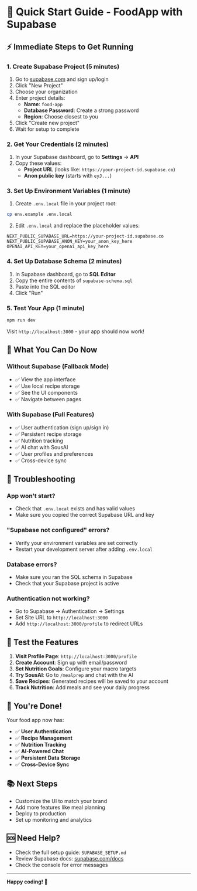 # 🚀 Quick Start Guide - FoodApp with Supabase

## ⚡ **Immediate Steps to Get Running**

### 1. **Create Supabase Project** (5 minutes)
1. Go to [supabase.com](https://supabase.com) and sign up/login
2. Click "New Project"
3. Choose your organization
4. Enter project details:
   - **Name**: `food-app`
   - **Database Password**: Create a strong password
   - **Region**: Choose closest to you
5. Click "Create new project"
6. Wait for setup to complete

### 2. **Get Your Credentials** (2 minutes)
1. In your Supabase dashboard, go to **Settings** → **API**
2. Copy these values:
   - **Project URL** (looks like: `https://your-project-id.supabase.co`)
   - **Anon public key** (starts with `eyJ...`)

### 3. **Set Up Environment Variables** (1 minute)
1. Create `.env.local` file in your project root:
```bash
cp env.example .env.local
```

2. Edit `.env.local` and replace the placeholder values:
```env
NEXT_PUBLIC_SUPABASE_URL=https://your-project-id.supabase.co
NEXT_PUBLIC_SUPABASE_ANON_KEY=your_anon_key_here
OPENAI_API_KEY=your_openai_api_key_here
```

### 4. **Set Up Database Schema** (2 minutes)
1. In Supabase dashboard, go to **SQL Editor**
2. Copy the entire contents of `supabase-schema.sql`
3. Paste into the SQL editor
4. Click "Run"

### 5. **Test Your App** (1 minute)
```bash
npm run dev
```
Visit `http://localhost:3000` - your app should now work!

## 🎯 **What You Can Do Now**

### **Without Supabase (Fallback Mode)**
- ✅ View the app interface
- ✅ Use local recipe storage
- ✅ See the UI components
- ✅ Navigate between pages

### **With Supabase (Full Features)**
- ✅ User authentication (sign up/sign in)
- ✅ Persistent recipe storage
- ✅ Nutrition tracking
- ✅ AI chat with SousAI
- ✅ User profiles and preferences
- ✅ Cross-device sync

## 🔧 **Troubleshooting**

### **App won't start?**
- Check that `.env.local` exists and has valid values
- Make sure you copied the correct Supabase URL and key

### **"Supabase not configured" errors?**
- Verify your environment variables are set correctly
- Restart your development server after adding `.env.local`

### **Database errors?**
- Make sure you ran the SQL schema in Supabase
- Check that your Supabase project is active

### **Authentication not working?**
- Go to Supabase → Authentication → Settings
- Set Site URL to `http://localhost:3000`
- Add `http://localhost:3000/profile` to redirect URLs

## 📱 **Test the Features**

1. **Visit Profile Page**: `http://localhost:3000/profile`
2. **Create Account**: Sign up with email/password
3. **Set Nutrition Goals**: Configure your macro targets
4. **Try SousAI**: Go to `/mealprep` and chat with the AI
5. **Save Recipes**: Generated recipes will be saved to your account
6. **Track Nutrition**: Add meals and see your daily progress

## 🎉 **You're Done!**

Your food app now has:
- ✅ **User Authentication**
- ✅ **Recipe Management**
- ✅ **Nutrition Tracking**
- ✅ **AI-Powered Chat**
- ✅ **Persistent Data Storage**
- ✅ **Cross-Device Sync**

## 📚 **Next Steps**

- Customize the UI to match your brand
- Add more features like meal planning
- Deploy to production
- Set up monitoring and analytics

## 🆘 **Need Help?**

- Check the full setup guide: `SUPABASE_SETUP.md`
- Review Supabase docs: [supabase.com/docs](https://supabase.com/docs)
- Check the console for error messages

---

**Happy coding! 🍕** 
